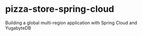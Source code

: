# pizza-store-spring-cloud
Building a global multi-region application with Spring Cloud and YugabyteDB
